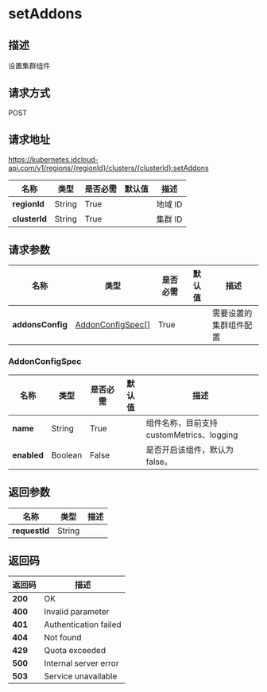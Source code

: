 # setAddons


## 描述
设置集群组件

## 请求方式
POST

## 请求地址
https://kubernetes.jdcloud-api.com/v1/regions/{regionId}/clusters/{clusterId}:setAddons

|名称|类型|是否必需|默认值|描述|
|---|---|---|---|---|
|**regionId**|String|True| |地域 ID|
|**clusterId**|String|True| |集群 ID|

## 请求参数
|名称|类型|是否必需|默认值|描述|
|---|---|---|---|---|
|**addonsConfig**|[AddonConfigSpec[]](setaddons#addonconfigspec)|True| |需要设置的集群组件配置|

### <div id="addonconfigspec">AddonConfigSpec</div>
|名称|类型|是否必需|默认值|描述|
|---|---|---|---|---|
|**name**|String|True| |组件名称，目前支持customMetrics、logging|
|**enabled**|Boolean|False| |是否开启该组件，默认为false。|

## 返回参数
|名称|类型|描述|
|---|---|---|
|**requestId**|String| |


## 返回码
|返回码|描述|
|---|---|
|**200**|OK|
|**400**|Invalid parameter|
|**401**|Authentication failed|
|**404**|Not found|
|**429**|Quota exceeded|
|**500**|Internal server error|
|**503**|Service unavailable|
